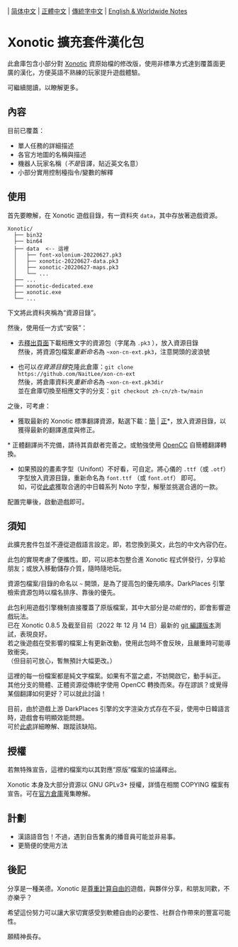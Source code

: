 
| [简体中文](../zh-cn/README.md) | [正體中文](../zh-tw/README.md) | [傳統字中文](../main/README.md) | [English & Worldwide Notes](./README.en-US.md)

# Xonotic 擴充套件漢化包

此倉庫包含小部分對 [Xonotic](https://xonotic.org/) 資原始檔的修改版，使用非標準方式達到覆蓋面更廣的漢化，方便英語不熟練的玩家提升遊戲體驗。

可繼續閱讀，以瞭解更多。

## 內容

目前已覆蓋：

- 單人任務的詳細描述
- 各官方地圖的名稱與描述
- 機器人玩家名稱（*不是*音譯，貼近英文名意）
- 小部分實用控制檯指令/變數的解釋

## 使用

首先要瞭解，在 Xonotic 遊戲目錄，有一資料夾 `data`，其中存放著遊戲資源。

```
Xonotic/
  ├── bin32
  ├── bin64
  ├── data  <-- 這裡
  │   ├── font-xolonium-20220627.pk3
  │   ├── xonotic-20220627-data.pk3
  │   ├── xonotic-20220627-maps.pk3
  │   └── ...
  ├── ...
  ├── xonotic-dedicated.exe
  ├── xonotic.exe
  └── ...
```

下文將此資料夾稱為“資源目錄”。
<br />

然後，使用任一方式“安裝”：

- 去[釋出頁面](https://github.com/NaitLee/xon-cn-ext/releases)下載相應文字的資源包（字尾為 `.pk3` ），放入資源目錄  
  然後，將資源包檔案*重新命名*為 `~xon-cn-ext.pk3`，注意開頭的波浪號

- 也可以*在資源目錄*克隆此倉庫：`git clone https://github.com/NaitLee/xon-cn-ext`  
  然後，將倉庫資料夾*重新命名*為 `~xon-cn-ext.pk3dir`  
  並在倉庫切換至相應文字的分支：`git checkout zh-cn/zh-tw/main`

之後，可考慮：

- 獲取最新的 Xonotic 標準翻譯資源，點選下載：[簡](https://gitlab.com/xonotic/xonotic-data.pk3dir/-/raw/master/common.zh_CN.po?inline=false) | [正](https://gitlab.com/xonotic/xonotic-data.pk3dir/-/raw/master/common.zh_TW.po?inline=false)\*，放入資源目錄，以獲得最新的翻譯進度與修正。

\* 正體翻譯尚不完備，請待其貢獻者完善之。或勉強使用 [OpenCC](https://github.com/BYVoid/OpenCC) 自簡體翻譯轉換。

- 如果預設的畫素字型（Unifont）不好看，可自定。將心儀的 `.ttf`（或 `.otf`）字型放入資源目錄，重新命名為 `font.ttf` （或 `font.otf`） 即可。  
  如，可從[此處](https://github.com/googlefonts/noto-cjk/releases)獲取合適的中日韓系列 Noto 字型，解壓並挑選合適的一款。

配置完畢後，啟動遊戲即可。

## 須知

此擴充套件包並不遵從遊戲語言設定。即，若您換到英文，此包的中文內容仍在。

此包的實現考慮了便攜性。即，可以把本包整合進 Xonotic 程式併發行，分享給朋友；或放入移動儲存介質，隨時隨地玩。

資源包檔案/目錄的命名以 `~` 開頭，是為了提高包的優先順序。DarkPlaces 引擎檢索資源包時以檔名排序、靠後的優先。

此包利用遊戲引擎機制直接覆蓋了原版檔案，其中大部分是*功能性*的，即會影響遊戲玩法。  
已在 Xonotic 0.8.5 及截至目前（2022 年 12 月 14 日）最新的 [git 編譯版本](https://gitlab.com/xonotic/xonotic/-/wikis/Repository_Access)測試，表現良好。  
若之後遊戲在受影響的檔案上有更新改動，使用此包時不會反映，且嚴重時可能導致衝突。  
（但目前可放心，暫無預計大幅更改。）

這裡的每一份檔案都是純文字檔案。如果有不當之處，不妨開啟它，動手糾正。  
其他分支的簡體、正體资源從傳統字使用 OpenCC 轉換而來。存在謬誤？或覺得某個翻譯如何更好？可以就此討論！

目前，由於遊戲上游 DarkPlaces 引擎的文字渲染方式存在不妥，使用中日韓語言時，遊戲會有明顯效能問題。  
可於[此處](https://github.com/DarkPlacesEngine/darkplaces/issues/49)詳細瞭解、跟蹤該缺陷。

## 授權

若無特殊宣告，這裡的檔案均以其對應“原版”檔案的協議釋出。

Xonotic 本身及大部分資源以 GNU GPLv3+ 授權，詳情在相關 COPYING 檔案有宣告。可在[官方倉庫](https://gitlab.com/xonotic/)蒐集瞭解。

## 計劃

- 漢語語音包！不過，遇到自告奮勇的播音員可能並非易事。
- 更簡便的使用方法

## 後記

分享是一種美德。Xonotic 是[尊重計算自由的](https://www.gnu.org/philosophy/free-sw.html)遊戲，與夥伴分享，和朋友同歡，不亦樂乎？

希望這份努力可以讓大家切實感受到軟體自由的必要性、社群合作帶來的豐富可能性。

願精神長存。
